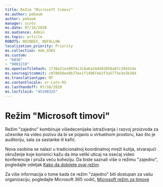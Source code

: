 ```yaml
---
title: Režim "Microsoft timovi"
ms.author: pebaum
author: pebaum
manager: scotv
ms.date: 07/16/2020
ms.audience: Admin
ms.topic: article
ROBOTS: NOINDEX, NOFOLLOW
localization_priority: Priority
ms.collection: Adm_O365
ms.custom:
- "6036"
- "9003218"
ms.openlocfilehash: 1738a21ea98f4c3c8a6a244492850a87c39441de
ms.sourcegitcommit: c078058ee0b77ee1f1496feb2f3a5773e3e3b30d
ms.translationtype: MT
ms.contentlocale: sr-Latn-RS
ms.lasthandoff: 07/16/2020
ms.locfileid: "45198325"
---
```

# <a name="microsoft-teams-together-mode"></a>Režim "Microsoft timovi"

Režim "zajedno" kombinuje višedecenijske istraživanja i razvoj proizvoda za učesnike na video pozivu da bi se pojavio u virtuelnom prostoru, kao što je auditoriju, sala za sastanke ili kafić. 

Nova osobina se nalazi u tradicionalnoj koordinatnoj mreži kutija, stvarajući okruženje koje korisnici kažu da ima veliki uticaj na osećaj video konferencije i pruža veću koheziju. Da biste saznali više o režimu "zajedno", pogledajte odeljak [Kako da dobijete ovaj režim](https://techcommunity.microsoft.com/t5/microsoft-teams-blog/how-to-get-the-most-from-together-mode/ba-p/1509496).  

Za više informacija o tome kada će režim "zajedno" biti dostupan za vašu organizaciju, pogledajte Microsoft 365 vodič, [Microsoft režim za timove](https://www.microsoft.com/microsoft-365/roadmap?featureid=65942)